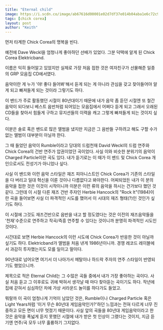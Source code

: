 ```yaml
---
title: "Eternal child"
image: https://i.scdn.co/image/ab67616d00001e02d7df37e014b04aba1e6c72c9
tags: [chick corea]
layout: post
author: "Keith"
---
```


먼저 타계한 Chick Corea의 명복을 빈다.

예전에 Dave Weckl을 엄청나게 좋아하던 선배가 있었다. 그분 덕택에 알게 된 Chick Corea Elektricband.

이름은 익히 들어알고 있었지만 실제로 가장 처음 접한 것은 여자친구가 선물해준 일종의 GRP 모음집 CD에서였다. 

음악이란 게 누가 '야! 좋다 들어봐'해서 듣게 되는 게 아니라 관심을 갖고 찾아들어야 알게 되고 빠져들게 되는 것이라 그렇기도 하다. 

이 밴드가 주로 활동했던 시절이 80년대이기 때문에 내가 음악 좀 듣던 시절엔 또 철간 음악이 되다보니 베스트 음반처럼 되어있는 모음집에서 어쩌다 듣게 되고 그래서 오래된 CD들을 찾아서 힘들게 구하고 뮤지션들의 이력을 캐고 그렇게 빠져들게 되는 것이지 싶다. 

이분은 솔로 혹은 밴드로 많은 앨범을 냈지만 지금은 그 음반들 구하려고 해도 구할 수가 없는 앨범이 대부분이 아닐까 한다. 

그 때 들었던 음악이 Rumble이라고 당대의 드럼천재 David Weckl의 드럼 연주와 Chick Corea의 건반 연주가 압권이었던 곡이었다. 사실 이와 비슷한 분위기의 음악이 Charged Particle이란 곡도 있다. 내가 듣기로는 이 때가 이 밴드 및 Chick Corea 개인으로서도 전성기가 아니었나 싶다.

사실 이 밴드와 이런 음악 스타일은 재즈 피아니스트인 Chick Corea가 기존의 스타일을 다 버리고 일대 혁신을 이룬 것이나 다름없다고 봐야한다. 어찌되었든 내가 이 분의 음악을 접한 것은 이것이 시작이니까 이분은 이런 류의 음악을 하시는 건가보다 했던 것 같다. 그런데 이 시절 다른 재즈 건반 주자인 Herbie Hancock의 "Rock It"(1984)이란 곡을 들어보면 사실 더 파격적인 시도를 했어서 이 시대의 재즈 형태(?)인 것인가 싶기도 하다. 

이 시절에 그것도 재즈건반으로 음반을 내고 할 정도였다는 것은 이전의 재즈음악들을 '천재'수준으로 연주하고 작곡/즉흥 연주할 수 있다는 것이니까 분명히 파격적인 시도인 것이다.

시간대로 보면 Herbie Hancock의 이런 시도에 Chick Corea가 반응한 것이 아닐까 싶기도 하다. Elektricband가 앨범을 처음 낸게 1986년이니까. 경쟁 레코드 레이블에서 과감히 투자했는지도 모를 일이고 말이다. 

90년대로 넘어오면 여기서 더 나아가서 메탈이나 하드락 주자의 연주 스타일이 반영되기도 했었으니까. 

제목으로 적은 Eternal Child는 그 수많은 곡들 중에서 내가 가장 좋아하는 곡이다. 사실 처음 듣고 그 이후로도 귀에 박혀서 생각날 때 마다 찾아듣는 곡이기도 하다. 작년에 집에 갇혀서 심심하던 차에 가상 서라운드 놀이를 하다가도 들었고.

뭐랄까 이 곡이 엄청나게 기억이 남았던 것은, Rumble이나 Charged Particle 혹은 Light Years처럼 '이거 무슨 80년대 게임음악인가?'하던 느낌과는 전혀 다르게 너무 진중하고 모든 면이 너무 멋졌기 때문이다. 사실 앞의 곡들을 80년대 게임음악이라고 한 것은 음악을 폭넓게 듣지 못했던 시절에 내가 받은 첫 인상이 그랬다는 것이지, 지금 듣기엔 연주/곡 모두 너무 훌륭하기 그지없다. 


